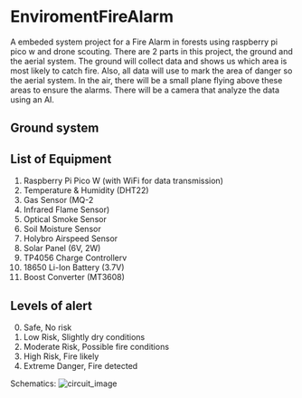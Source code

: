 # EnviromentFireAlarm
A embeded system project for a Fire Alarm in forests using raspberry pi pico w and drone scouting. There are 2 parts in this project, the ground and the aerial system. The ground will collect data and shows us which area is most likely to catch fire. Also, all data will use to mark the area of danger so the aerial system. In the air, there will be a small plane flying above these areas to ensure the alarms. There will be a camera that analyze the data using an AI.
## Ground system

## List of Equipment

1) Raspberry Pi Pico W (with WiFi for data transmission)
2) Temperature & Humidity (DHT22)
3) Gas Sensor (MQ-2
4)  Infrared Flame Sensor)
5)  Optical Smoke Sensor
6)  Soil Moisture Sensor
7)  Holybro Airspeed Sensor
8)  Solar Panel (6V, 2W)
9)  TP4056 Charge Controllerv
10)  18650 Li-Ion Battery (3.7V)
11)  Boost Converter (MT3608)

## Levels of alert
0)  Safe, No risk
1)  Low Risk, Slightly dry conditions
2)  Moderate Risk, Possible fire conditions
3)  High Risk, Fire likely	
4)  Extreme Danger, Fire detected

Schematics:
![circuit_image](https://github.com/user-attachments/assets/33410e80-0e8d-4954-8cd2-0472d11ad471)
